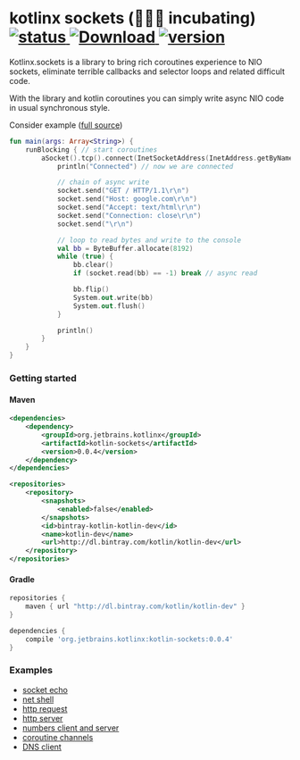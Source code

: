 # kotlinx sockets (🥚🥚🥚 incubating) [ ![status](https://img.shields.io/teamcity/http/teamcity.jetbrains.com/s/KotlinTools_KotlinxSockets_Build.svg) ](https://teamcity.jetbrains.com/guestAuth/viewType.html?buildTypeId=KotlinTools_KotlinxSockets_Build)  [ ![Download](https://api.bintray.com/packages/kotlin/kotlin-dev/kotlinx.sockets/images/download.svg) ](https://bintray.com/kotlin/kotlin-dev/kotlinx.sockets/_latestVersion) [ ![version](https://img.shields.io/badge/kotlin-1.1.2--3-green.svg) ](http://kotlinlang.org)

Kotlinx.sockets is a library to bring rich coroutines experience to NIO sockets, eliminate terrible callbacks and selector loops and related difficult code.
  
With the library and kotlin coroutines you can simply write async NIO code in usual synchronous style.
 
Consider example ([full source](examples/src/main/kotlin/kotlinx/sockets/examples/HttpClient.kt))
  
```kotlin
fun main(args: Array<String>) {
    runBlocking { // start coroutines
        aSocket().tcp().connect(InetSocketAddress(InetAddress.getByName("google.com"), 80)).use { socket ->
            println("Connected") // now we are connected

            // chain of async write
            socket.send("GET / HTTP/1.1\r\n")
            socket.send("Host: google.com\r\n")
            socket.send("Accept: text/html\r\n")
            socket.send("Connection: close\r\n")
            socket.send("\r\n")

            // loop to read bytes and write to the console
            val bb = ByteBuffer.allocate(8192)
            while (true) {
                bb.clear()
                if (socket.read(bb) == -1) break // async read

                bb.flip()
                System.out.write(bb)
                System.out.flush()
            }

            println()
        }
    }
}
```

### Getting started

#### Maven

```xml
<dependencies>
    <dependency>
        <groupId>org.jetbrains.kotlinx</groupId>
        <artifactId>kotlin-sockets</artifactId>
        <version>0.0.4</version>
    </dependency>
</dependencies>

<repositories>
    <repository>
        <snapshots>
            <enabled>false</enabled>
        </snapshots>
        <id>bintray-kotlin-kotlin-dev</id>
        <name>kotlin-dev</name>
        <url>http://dl.bintray.com/kotlin/kotlin-dev</url>
    </repository>
</repositories>
```

#### Gradle

```gradle
repositories { 
    maven { url "http://dl.bintray.com/kotlin/kotlin-dev" } 
}

dependencies {
    compile 'org.jetbrains.kotlinx:kotlin-sockets:0.0.4'
}
```

### Examples

 - [socket echo](examples/src/main/kotlin/kotlinx/sockets/examples/Echo.kt)
 - [net shell](examples/src/main/kotlin/kotlinx/sockets/examples/NetShell.kt)
 - [http request](examples/src/main/kotlin/kotlinx/sockets/examples/HttpClient.kt)
 - [http server](examples/src/main/kotlin/kotlinx/sockets/examples/HttpServer.kt)
 - [numbers client and server](examples/src/main/kotlin/kotlinx/sockets/examples/numbers)
 - [coroutine channels](examples/src/main/kotlin/kotlinx/sockets/examples/CoroutineChannels.kt)
 - [DNS client](examples/src/main/kotlin/kotlinx/sockets/examples/dns)

